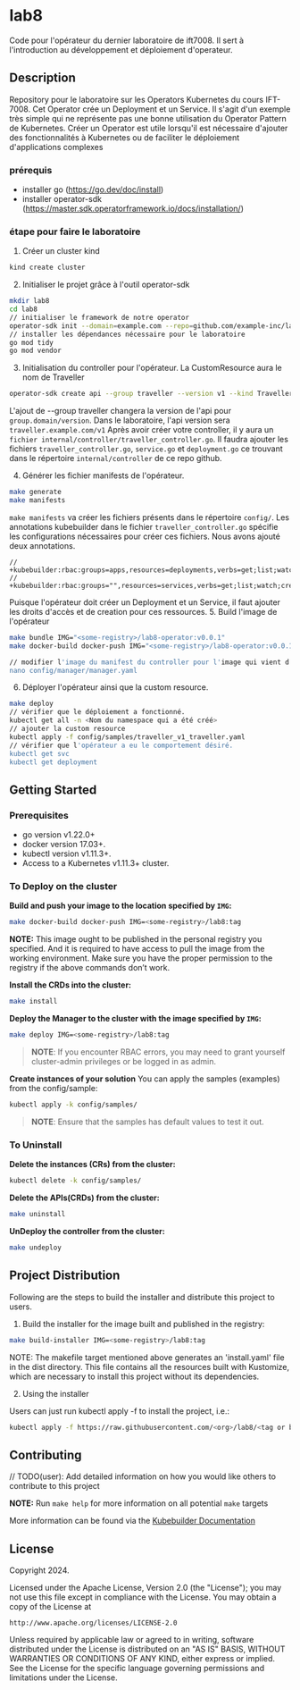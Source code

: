 # lab8
Code pour l'opérateur du dernier laboratoire de ift7008. Il sert à l'introduction au développement et déploiement d'operateur.

## Description
Repository pour le laboratoire sur les Operators Kubernetes du cours IFT-7008. Cet Operator crée un Deployment et un Service. Il s'agit d'un exemple très simple qui ne représente pas une bonne utilisation du Operator Pattern de Kubernetes. Créer un Operator est utile lorsqu'il est nécessaire d'ajouter des fonctionnalités à Kubernetes ou de faciliter le déploiement d'applications complexes
### prérequis
- installer go (https://go.dev/doc/install)
- installer operator-sdk (https://master.sdk.operatorframework.io/docs/installation/)
### étape pour faire le laboratoire
1. Créer un cluster kind
```sh
kind create cluster
```
2. Initialiser le projet grâce à l'outil operator-sdk
```sh
mkdir lab8
cd lab8
// initialiser le framework de notre operator
operator-sdk init --domain=example.com --repo=github.com/example-inc/lab8-operator
// installer les dépendances nécessaire pour le laboratoire
go mod tidy
go mod vendor
```
3. Initialisation du controller pour l'opérateur. La CustomResource aura le nom de Traveller
```sh
operator-sdk create api --group traveller --version v1 --kind Traveller --resource --controller
```
L'ajout de --group traveller changera la version de l'api pour `group.domain/version`. Dans le laboratoire, l'api version sera `traveller.example.com/v1`
Après avoir créer votre controller, il y aura un `fichier internal/controller/traveller_controller.go`. Il faudra ajouter les fichiers `traveller_controller.go`, `service.go` et `deployment.go` ce trouvant dans le répertoire `internal/controller` de ce repo github.

4. Générer les fichier manifests de l'opérateur.
```sh
make generate
make manifests
```
`make manifests` va créer les fichiers présents dans le répertoire `config/`. Les annotations kubebuilder dans le fichier `traveller_controller.go` spécifie les configurations nécessaires pour créer ces fichiers. Nous avons ajouté deux annotations.
```
// +kubebuilder:rbac:groups=apps,resources=deployments,verbs=get;list;watch;create;update;patch;delete
// +kubebuilder:rbac:groups="",resources=services,verbs=get;list;watch;create;update;patch;delete
```
Puisque l'opérateur doit créer un Deployment et un Service, il faut ajouter les droits d'accès et de creation pour ces ressources.
5. Build l'image de l'opérateur
```sh
make bundle IMG="<some-registry>/lab8-operator:v0.0.1"
make docker-build docker-push IMG="<some-registry>/lab8-operator:v0.0.1"

// modifier l'image du manifest du controller pour l'image qui vient d'être créé.
nano config/manager/manager.yaml
```
6. Déployer l'opérateur ainsi que la custom resource.
```sh
make deploy
// vérifier que le déploiement a fonctionné.
kubectl get all -n <Nom du namespace qui a été créé>
// ajouter la custom resource
kubectl apply -f config/samples/traveller_v1_traveller.yaml
// vérifier que l'opérateur a eu le comportement désiré.
kubectl get svc
kubectl get deployment
```

## Getting Started

### Prerequisites
- go version v1.22.0+
- docker version 17.03+.
- kubectl version v1.11.3+.
- Access to a Kubernetes v1.11.3+ cluster.

### To Deploy on the cluster
**Build and push your image to the location specified by `IMG`:**
```sh
make docker-build docker-push IMG=<some-registry>/lab8:tag
```


**NOTE:** This image ought to be published in the personal registry you specified.
And it is required to have access to pull the image from the working environment.
Make sure you have the proper permission to the registry if the above commands don’t work.

**Install the CRDs into the cluster:**

```sh
make install
```

**Deploy the Manager to the cluster with the image specified by `IMG`:**

```sh
make deploy IMG=<some-registry>/lab8:tag
```

> **NOTE**: If you encounter RBAC errors, you may need to grant yourself cluster-admin
privileges or be logged in as admin.

**Create instances of your solution**
You can apply the samples (examples) from the config/sample:

```sh
kubectl apply -k config/samples/
```

>**NOTE**: Ensure that the samples has default values to test it out.

### To Uninstall
**Delete the instances (CRs) from the cluster:**

```sh
kubectl delete -k config/samples/
```

**Delete the APIs(CRDs) from the cluster:**

```sh
make uninstall
```

**UnDeploy the controller from the cluster:**

```sh
make undeploy
```

## Project Distribution

Following are the steps to build the installer and distribute this project to users.

1. Build the installer for the image built and published in the registry:

```sh
make build-installer IMG=<some-registry>/lab8:tag
```

NOTE: The makefile target mentioned above generates an 'install.yaml'
file in the dist directory. This file contains all the resources built
with Kustomize, which are necessary to install this project without
its dependencies.

2. Using the installer

Users can just run kubectl apply -f <URL for YAML BUNDLE> to install the project, i.e.:

```sh
kubectl apply -f https://raw.githubusercontent.com/<org>/lab8/<tag or branch>/dist/install.yaml
```

## Contributing
// TODO(user): Add detailed information on how you would like others to contribute to this project

**NOTE:** Run `make help` for more information on all potential `make` targets

More information can be found via the [Kubebuilder Documentation](https://book.kubebuilder.io/introduction.html)

## License

Copyright 2024.

Licensed under the Apache License, Version 2.0 (the "License");
you may not use this file except in compliance with the License.
You may obtain a copy of the License at

    http://www.apache.org/licenses/LICENSE-2.0

Unless required by applicable law or agreed to in writing, software
distributed under the License is distributed on an "AS IS" BASIS,
WITHOUT WARRANTIES OR CONDITIONS OF ANY KIND, either express or implied.
See the License for the specific language governing permissions and
limitations under the License.

